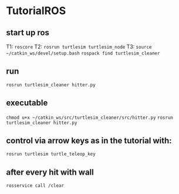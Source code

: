 # TutorialROS


## start up ros

T1:
```roscore```
T2:
```rosrun turtlesim turtlesim_node```
T3:
```source ~/catkin_ws/devel/setup.bash```
```rospack find turtlesim_cleaner```

## run

```rosrun turtlesim_cleaner hitter.py``` 


## executable
```chmod u+x ~/catkin_ws/src/turtlesim_cleaner/src/hitter.py```
```rosrun turtlesim_cleaner hitter.py```

## control via arrow keys as in the tutorial with:
```rosrun turtlesim turtle_teleop_key```

## after every hit with wall
```rosservice call /clear```
